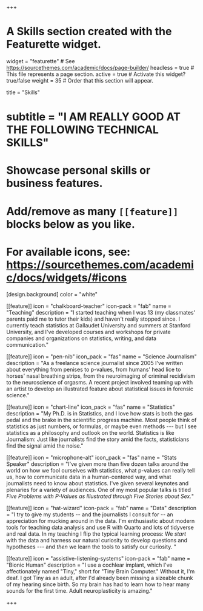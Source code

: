 +++
# A Skills section created with the Featurette widget.
widget = "featurette"  # See https://sourcethemes.com/academic/docs/page-builder/
headless = true  # This file represents a page section.
active = true  # Activate this widget? true/false
weight = 35 # Order that this section will appear.

title = "Skills"
# subtitle = "I AM REALLY GOOD AT THE FOLLOWING TECHNICAL SKILLS"

# Showcase personal skills or business features.
# 
# Add/remove as many `[[feature]]` blocks below as you like.
# 
# For available icons, see: https://sourcethemes.com/academic/docs/widgets/#icons

[design.background]
color = "white"

[[feature]]
icon = "chalkboard-teacher"
icon-pack = "fab"
name = "Teaching"
description = "I started teaching when I was 13 (my classmates' parents paid me to tutor their kids) and haven't really stopped since. I currently teach statistics at Gallaudet University and summers at Stanford University, and I've developed courses and workshops for private companies and organizations on statistics, writing, and data communication."

[[feature]]
  icon = "pen-nib"
  icon_pack = "fas"
  name = "Science Journalism"
  description = "As a freelance science journalist since 2005 I've written about everything from penises to p-values, from humans' head lice to horses' nasal breathing strips, from the neuroimaging of criminal recidivism to the neuroscience of orgasms. A recent project involved teaming up with an artist to develop an illustrated feature about statistical issues in forensic science."



[[feature]]
  icon = "chart-line"
  icon_pack = "fas"
  name = "Statistics"
  description = "My Ph.D. is in Statistics, and I love how stats is both the gas pedal and the brake in the scientific progress machine. Most people think of statistics as just numbers, or formulas, or maybe even methods --- but I see statistics as a philosophy and outlook on the world. Statistics is like Journalism: Just like journalists find the story amid the facts, statisticians find the signal amid the noise."
  
  [[feature]]
  icon = "microphone-alt"
  icon_pack = "fas"
  name = "Stats Speaker"
  description = "I've given more than five dozen talks around the world on how we fool ourselves with statistics, what p-values can really tell us, how to communicate data in a human-centered way, and what journalists need to know about statistics. I've given several keynotes and plenaries for a variety of audiences. One of my most popular talks is titled _Five Problems with P-Values as Illustrated through Five Stories about Sex._"

[[feature]]
icon = "hat-wizard"
icon-pack = "fab"
name = "Data"
description = "I try to give my students -- and the journalists I consult for -- an appreciation for mucking around in the data.  I'm enthusiastic about modern tools for teaching data analysis and use R with Quarto and lots of tidyverse and real data. In my teaching I flip the typical learning process: We _start_ with the data and harness our natural curiosity to develop questions and hypotheses --- and _then_ we learn the tools to satisfy our curiosity. "


[[feature]]
icon = "assistive-listening-systems"
icon-pack = "fab"
name = "Bionic Human"
description = "I use a cochlear implant, which I've affectionately named \"Tiny,\" short for \"Tiny Brain Computer.\"  Without it, I'm deaf. I got Tiny as an adult, after I'd already been missing a sizeable chunk of my hearing since birth. So my brain has had to learn how to hear many sounds for the first time. Adult neuroplasticity is amazing."



+++
